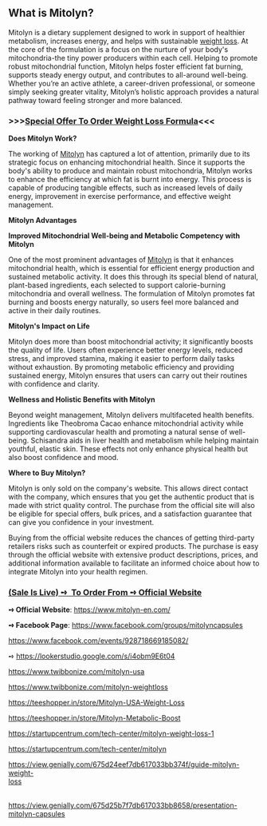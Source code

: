 <h2><strong>What is Mitolyn?</strong></h2>
<p>Mitolyn is a dietary supplement designed to work in support of healthier metabolism, increases energy, and helps with sustainable&nbsp;<a href="https://www.mitolyn-en.com/">weight loss</a>. At the core of the formulation is a focus on the nurture of your body's mitochondria-the tiny power producers within each cell. Helping to promote robust mitochondrial function, Mitolyn helps foster efficient fat burning, supports steady energy output, and contributes to all-around well-being. Whether you&rsquo;re an active athlete, a career-driven professional, or someone simply seeking greater vitality, Mitolyn&rsquo;s holistic approach provides a natural pathway toward feeling stronger and more balanced.</p>
<h3><strong>&gt;&gt;&gt;<a href="https://www.mitolyn-en.com/">Special Offer To Order Weight Loss Formula</a>&lt;&lt;&lt;</strong></h3>
<p><strong>Does Mitolyn Work?</strong></p>
<p>The working of&nbsp;<a href="https://www.mitolyn-en.com/">Mitolyn</a>&nbsp;has captured a lot of attention, primarily due to its strategic focus on enhancing mitochondrial health. Since it supports the body's ability to produce and maintain robust mitochondria, Mitolyn works to enhance the efficiency at which fat is burnt into energy. This process is capable of producing tangible effects, such as increased levels of daily energy, improvement in exercise performance, and effective weight management.</p>
<p><strong>Mitolyn Advantages</strong></p>
<p><strong>Improved Mitochondrial Well-being and Metabolic Competency with Mitolyn</strong></p>
<p>One of the most prominent advantages of&nbsp;<a href="https://www.mitolyn-en.com/">Mitolyn</a>&nbsp;is that it enhances mitochondrial health, which is essential for efficient energy production and sustained metabolic activity. It does this through its special blend of natural, plant-based ingredients, each selected to support calorie-burning mitochondria and overall wellness. The formulation of Mitolyn promotes fat burning and boosts energy naturally, so users feel more balanced and active in their daily routines.</p>
<p><strong>Mitolyn's Impact on Life</strong></p>
<p>Mitolyn does more than boost mitochondrial activity; it significantly boosts the quality of life. Users often experience better energy levels, reduced stress, and improved stamina, making it easier to perform daily tasks without exhaustion. By promoting metabolic efficiency and providing sustained energy, Mitolyn ensures that users can carry out their routines with confidence and clarity.</p>
<p><strong>Wellness and Holistic Benefits with Mitolyn</strong></p>
<p>Beyond weight management, Mitolyn delivers multifaceted health benefits. Ingredients like Theobroma Cacao enhance mitochondrial activity while supporting cardiovascular health and promoting a natural sense of well-being. Schisandra aids in liver health and metabolism while helping maintain youthful, elastic skin. These effects not only enhance physical health but also boost confidence and mood.&nbsp;</p>
<p><strong>Where to Buy Mitolyn?</strong></p>
<p>Mitolyn is only sold on the company's website. This allows direct contact with the company, which ensures that you get the authentic product that is made with strict quality control. The purchase from the official site will also be eligible for special offers, bulk prices, and a satisfaction guarantee that can give you confidence in your investment.</p>
<p>Buying from the official website reduces the chances of getting third-party retailers risks such as counterfeit or expired products. The purchase is easy through the official website with extensive product descriptions, prices, and additional information available to facilitate an informed choice about how to integrate Mitolyn into your health regimen.</p>
<h3><strong><a href="https://www.mitolyn-en.com/">(Sale Is Live) ➺&nbsp; To Order From ➺ Official Website</a></strong>&nbsp;</h3>
<p><strong>➺</strong><strong>&nbsp;Official Website</strong>:&nbsp;<a href="https://www.mitolyn-en.com/">https://www.mitolyn-en.com/</a></p>
<p><strong>➺</strong><strong>&nbsp;Facebook Page</strong>:&nbsp;<a href="https://www.facebook.com/groups/mitolyncapsules">https://www.facebook.com/groups/mitolyncapsules</a></p>
<p><a href="https://www.facebook.com/events/928718669185082/">https://www.facebook.com/events/928718669185082/</a></p>
<p>➺&nbsp;<a href="https://lookerstudio.google.com/s/i4obm9E6t04">https://lookerstudio.google.com/s/i4obm9E6t04</a>&nbsp;&nbsp;&nbsp;&nbsp;&nbsp;&nbsp;&nbsp;&nbsp;&nbsp;&nbsp;&nbsp;&nbsp;&nbsp;&nbsp;&nbsp;&nbsp;&nbsp;&nbsp;&nbsp;&nbsp;&nbsp;&nbsp;&nbsp;&nbsp;&nbsp;&nbsp;&nbsp;&nbsp;&nbsp;&nbsp;&nbsp;&nbsp;&nbsp; &nbsp;</p>
<p><a href="https://www.twibbonize.com/mitolyn-usa">https://www.twibbonize.com/mitolyn-usa</a>&nbsp;</p>
<p><a href="https://www.twibbonize.com/mitolyn-weightloss">https://www.twibbonize.com/mitolyn-weightloss</a>&nbsp;</p>
<p><a href="https://teeshopper.in/store/Mitolyn-USA-Weight-Loss">https://teeshopper.in/store/Mitolyn-USA-Weight-Loss</a>&nbsp;&nbsp;</p>
<p><a href="https://teeshopper.in/store/Mitolyn-Metabolic-Boost">https://teeshopper.in/store/Mitolyn-Metabolic-Boost</a>&nbsp;</p>
<p><a href="https://startupcentrum.com/tech-center/mitolyn-weight-loss-1">https://startupcentrum.com/tech-center/mitolyn-weight-loss-1</a></p>
<p><a href="https://startupcentrum.com/tech-center/mitolyn">https://startupcentrum.com/tech-center/mitolyn</a></p>
<p><a href="https://view.genially.com/675d24eef7db617033bb374f/guide-mitolyn-weight-loss">https://view.genially.com/675d24eef7db617033bb374f/guide-mitolyn-weight-loss</a>&nbsp;&nbsp;&nbsp;&nbsp;&nbsp;&nbsp;&nbsp;&nbsp;&nbsp;&nbsp;&nbsp;&nbsp;&nbsp;&nbsp;&nbsp;&nbsp;&nbsp;&nbsp;&nbsp;&nbsp;&nbsp;&nbsp;&nbsp;&nbsp;&nbsp;&nbsp;&nbsp;&nbsp;&nbsp;&nbsp;&nbsp;&nbsp;&nbsp;&nbsp;&nbsp;&nbsp;&nbsp;&nbsp;&nbsp;&nbsp;&nbsp;&nbsp;&nbsp;&nbsp;&nbsp;&nbsp;&nbsp;&nbsp;&nbsp;&nbsp;&nbsp;&nbsp;&nbsp;&nbsp;&nbsp;&nbsp;&nbsp;&nbsp;&nbsp;&nbsp;&nbsp;&nbsp;&nbsp;&nbsp;&nbsp;&nbsp;&nbsp;&nbsp;&nbsp;&nbsp;&nbsp;&nbsp;&nbsp;&nbsp;&nbsp;&nbsp;&nbsp;&nbsp;&nbsp;&nbsp;&nbsp;&nbsp;&nbsp;&nbsp;&nbsp;&nbsp;&nbsp;&nbsp;&nbsp;&nbsp;&nbsp;&nbsp;&nbsp;&nbsp;&nbsp;&nbsp;&nbsp;&nbsp;&nbsp;&nbsp;&nbsp;&nbsp;&nbsp;&nbsp;&nbsp;&nbsp;&nbsp;&nbsp;&nbsp;&nbsp;&nbsp;&nbsp;&nbsp;&nbsp;&nbsp;&nbsp;&nbsp;&nbsp;&nbsp;&nbsp;&nbsp;&nbsp;&nbsp;&nbsp;&nbsp;&nbsp;&nbsp;&nbsp;&nbsp;&nbsp;&nbsp;&nbsp;&nbsp;&nbsp;&nbsp;&nbsp;&nbsp;&nbsp;&nbsp;&nbsp;&nbsp;&nbsp; &nbsp;</p>
<p><a href="https://view.genially.com/675d25b7f7db617033bb8658/presentation-mitolyn-capsules">https://view.genially.com/675d25b7f7db617033bb8658/presentation-mitolyn-capsules</a></p>
